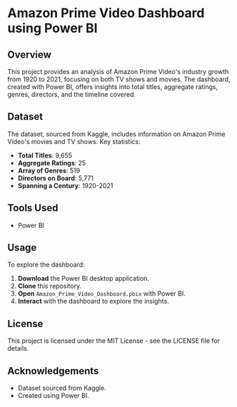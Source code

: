 # Amazon Prime Video Dashboard using Power BI

## Overview
This project provides an analysis of Amazon Prime Video's industry growth from 1920 to 2021, focusing on both TV shows and movies. The dashboard, created with Power BI, offers insights into total titles, aggregate ratings, genres, directors, and the timeline covered.

## Dataset
The dataset, sourced from Kaggle, includes information on Amazon Prime Video's movies and TV shows. Key statistics:
- **Total Titles**: 9,655
- **Aggregate Ratings**: 25
- **Array of Genres**: 519
- **Directors on Board**: 5,771
- **Spanning a Century**: 1920-2021

## Tools Used
- Power BI

## Usage
To explore the dashboard:

1. **Download** the Power BI desktop application.
2. **Clone** this repository.
3. **Open** `Amazon_Prime_Video_Dashboard.pbix` with Power BI.
4. **Interact** with the dashboard to explore the insights.

## License
This project is licensed under the MIT License - see the LICENSE file for details.

## Acknowledgements
- Dataset sourced from Kaggle.
- Created using Power BI.

